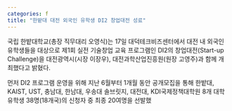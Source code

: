 ```yaml
---
categories: f
title: "한밭대 대전 외국인 유학생 DI2 창업대전 성료"
---
```







국립 한밭대학교(총장 직무대리 오영식)는 17일 대덕테크비즈센터에서 대전 내 외국인 유학생들을 대상으로 제1회 실전 기술창업 교육 프로그램인 DI2의 창업대전(Start-up Challenge)을 대전광역시(시장 이장우), 대전과학산업진흥원(원장 고영주)과 함께 개최했다고 밝혔다.

먼저 DI2 프로그램 운영을 위해 지난 6월부터 1개월 동안 공개모집을 통해 한밭대, KAIST, UST, 충남대, 한남대, 우송대 솔브릿지, 대전대, KDI국제정책대학원 8개 대학 유학생 38명(18개국)의 신청자 중 최종 20여명을 선발했